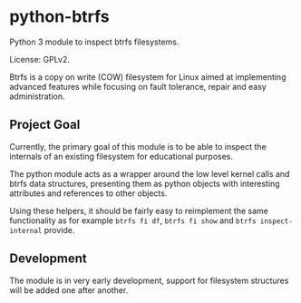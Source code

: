 python-btrfs
============

Python 3 module to inspect btrfs filesystems.

License: GPLv2.

Btrfs is a copy on write (COW) filesystem for Linux aimed at implementing
advanced features while focusing on fault tolerance, repair and easy
administration.

Project Goal
------------

Currently, the primary goal of this module is  to be able to inspect the
internals of an existing filesystem for educational purposes.

The python module acts as a wrapper around the low level kernel calls and btrfs
data structures, presenting them as python objects with interesting attributes
and references to other objects.

Using these helpers, it should be fairly easy to reimplement the same
functionality as for example `btrfs fi df`, `btrfs fi show` and `btrfs
inspect-internal` provide.

Development
-----------

The module is in very early development, support for filesystem structures will
be added one after another.
